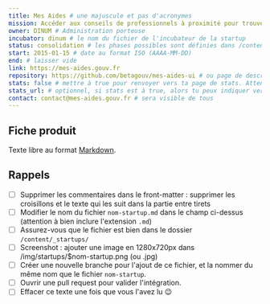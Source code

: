 ```yaml
---
title: Mes Aides # une majuscule et pas d'acronymes
mission: Accéder aux conseils de professionnels à proximité pour trouver un logement # infinitif, pas de point ; compléter la phrase « En investissant dans ce produit l'État cherche à… »
owner: DINUM # Administration porteuse
incubator: dinum # le nom du fichier de l'incubateur de la startup
status: consolidation # les phases possibles sont définies dans /content/_phases/
start: 2015-01-15 # date au format ISO (AAAA-MM-DD)
end: # laisser vide
link: https://mes-aides.gouv.fr
repository: https://github.com/betagouv/mes-aides-ui # ou page de description des dépôts s'il y en a plusieurs
stats: false # mettre à true pour renvoyer vers ta page de stats. Attention, elle doit se trouver sur [url du site]/stats !
stats_url: # optionnel, si stats est à true, alors tu peux indiquer vers quelle URL pointer vers tes stats.
contact: contact@mes-aides.gouv.fr # sera visible de tous
---
```


## Fiche produit

Texte libre au format [Markdown](http://ricostacruz.com/cheatsheets/markdown.html).


## Rappels

- [ ] Supprimer les commentaires dans le front-matter : supprimer les croisillons et le texte qui les suit dans la partie entre tirets
- [ ] Modifier le nom du fichier `nom-startup.md` dans le champ ci-dessus (attention à bien inclure l'extension `.md`)
- [ ] Assurez-vous que le fichier est bien dans le dossier `/content/_startups/`
- [ ] Screenshot : ajouter une image en 1280x720px dans /img/startups/$nom-startup.png (ou .jpg)
- [ ] Créer une nouvelle branche pour l'ajout de ce fichier, et la nommer du même nom que le fichier `nom-startup`.
- [ ] Ouvrir une pull request pour valider l'intégration.
- [ ] Effacer ce texte une fois que vous l'avez lu 😉
